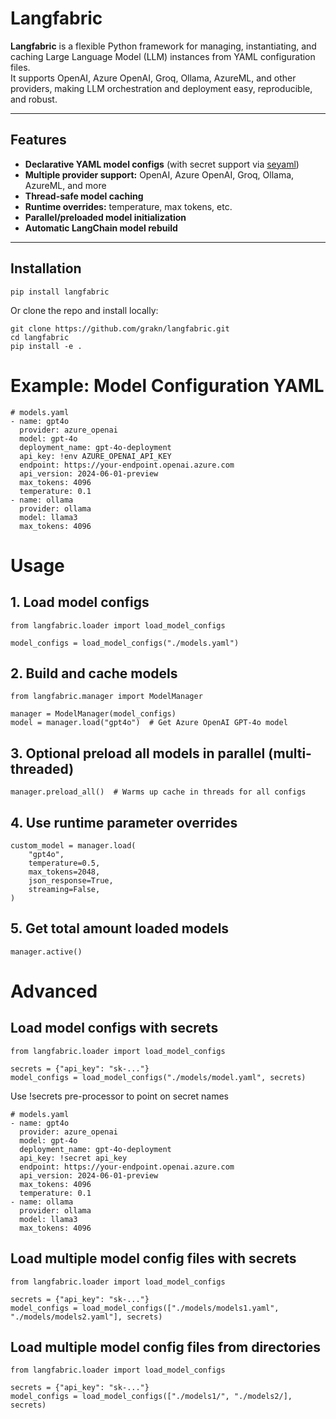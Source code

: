 # Langfabric

**Langfabric** is a flexible Python framework for managing, instantiating, and caching Large Language Model (LLM) instances from YAML configuration files.  
It supports OpenAI, Azure OpenAI, Groq, Ollama, AzureML, and other providers, making LLM orchestration and deployment easy, reproducible, and robust.

---

## Features

- **Declarative YAML model configs** (with secret support via [seyaml](https://github.com/grakn/seyaml))
- **Multiple provider support:** OpenAI, Azure OpenAI, Groq, Ollama, AzureML, and more
- **Thread-safe model caching**
- **Runtime overrides:** temperature, max tokens, etc.
- **Parallel/preloaded model initialization**
- **Automatic LangChain model rebuild**

---

## Installation

```
pip install langfabric
```

Or clone the repo and install locally:

```
git clone https://github.com/grakn/langfabric.git
cd langfabric
pip install -e .
```

# Example: Model Configuration YAML

```
# models.yaml
- name: gpt4o
  provider: azure_openai
  model: gpt-4o
  deployment_name: gpt-4o-deployment
  api_key: !env AZURE_OPENAI_API_KEY
  endpoint: https://your-endpoint.openai.azure.com
  api_version: 2024-06-01-preview
  max_tokens: 4096
  temperature: 0.1
- name: ollama
  provider: ollama
  model: llama3
  max_tokens: 4096
```

# Usage

## 1. Load model configs

```
from langfabric.loader import load_model_configs

model_configs = load_model_configs("./models.yaml")
```

## 2. Build and cache models
```
from langfabric.manager import ModelManager

manager = ModelManager(model_configs)
model = manager.load("gpt4o")  # Get Azure OpenAI GPT-4o model
```

## 3. Optional preload all models in parallel (multi-threaded)
```
manager.preload_all()  # Warms up cache in threads for all configs
```

## 4. Use runtime parameter overrides
```
custom_model = manager.load(
    "gpt4o",
    temperature=0.5,
    max_tokens=2048,
    json_response=True,
    streaming=False,
)
```

## 5. Get total amount loaded models
```
manager.active()
```

# Advanced

## Load model configs with secrets

```
from langfabric.loader import load_model_configs

secrets = {"api_key": "sk-..."}
model_configs = load_model_configs("./models/model.yaml", secrets)
```

Use !secrets pre-processor to point on secret names

```
# models.yaml
- name: gpt4o
  provider: azure_openai
  model: gpt-4o
  deployment_name: gpt-4o-deployment
  api_key: !secret api_key
  endpoint: https://your-endpoint.openai.azure.com
  api_version: 2024-06-01-preview
  max_tokens: 4096
  temperature: 0.1
- name: ollama
  provider: ollama
  model: llama3
  max_tokens: 4096
```

## Load multiple model config files with secrets

```
from langfabric.loader import load_model_configs

secrets = {"api_key": "sk-..."}
model_configs = load_model_configs(["./models/models1.yaml", "./models/models2.yaml"], secrets)
```

## Load multiple model config files from directories

```
from langfabric.loader import load_model_configs

secrets = {"api_key": "sk-..."}
model_configs = load_model_configs(["./models1/", "./models2/], secrets)
```
